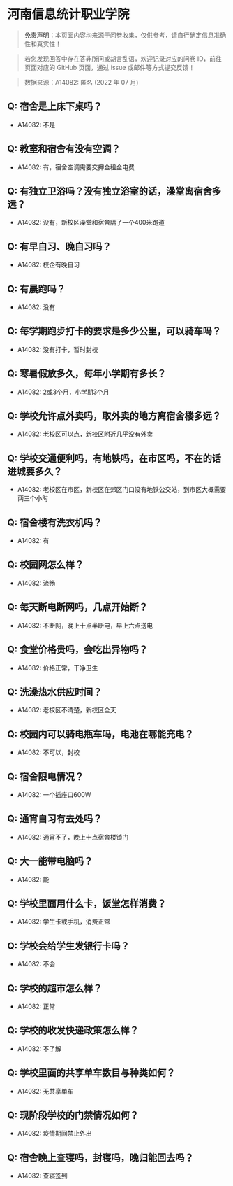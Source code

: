 # 河南信息统计职业学院

> [免责声明](https://colleges.chat/#_3)：本页面内容均来源于问卷收集，仅供参考，请自行确定信息准确性和真实性！

> 若您发现回答中存在答非所问或胡言乱语，欢迎记录对应的问卷 ID，前往页面对应的 GitHub 页面，通过 issue 或邮件等方式提交反馈！

> 数据来源：A14082: 匿名 (2022 年 07 月)

## Q: 宿舍是上床下桌吗？

- A14082: 不是

## Q: 教室和宿舍有没有空调？

- A14082: 有，宿舍空调需要交押金租金电费

## Q: 有独立卫浴吗？没有独立浴室的话，澡堂离宿舍多远？

- A14082: 没有，新校区澡堂和宿舍隔了一个400米跑道

## Q: 有早自习、晚自习吗？

- A14082: 校企有晚自习

## Q: 有晨跑吗？

- A14082: 没有

## Q: 每学期跑步打卡的要求是多少公里，可以骑车吗？

- A14082: 没有打卡，暂时封校

## Q: 寒暑假放多久，每年小学期有多长？

- A14082: 2或3个月，小学期3个月

## Q: 学校允许点外卖吗，取外卖的地方离宿舍楼多远？

- A14082: 老校区可以点，新校区附近几乎没有外卖

## Q: 学校交通便利吗，有地铁吗，在市区吗，不在的话进城要多久？

- A14082: 老校区在市区，新校区在郊区门口没有地铁公交站，到市区大概需要两三个小时

## Q: 宿舍楼有洗衣机吗？

- A14082: 有

## Q: 校园网怎么样？

- A14082: 流畅

## Q: 每天断电断网吗，几点开始断？

- A14082: 不断网，晚上十点半断电，早上六点送电

## Q: 食堂价格贵吗，会吃出异物吗？

- A14082: 价格正常，干净卫生

## Q: 洗澡热水供应时间？

- A14082: 老校区不清楚，新校区全天

## Q: 校园内可以骑电瓶车吗，电池在哪能充电？

- A14082: 不可以，封校

## Q: 宿舍限电情况？

- A14082: 一个插座口600W

## Q: 通宵自习有去处吗？

- A14082: 通宵不了，晚上十点宿舍楼锁门

## Q: 大一能带电脑吗？

- A14082: 能

## Q: 学校里面用什么卡，饭堂怎样消费？

- A14082: 学生卡或手机，消费正常

## Q: 学校会给学生发银行卡吗？

- A14082: 不会

## Q: 学校的超市怎么样？

- A14082: 正常

## Q: 学校的收发快递政策怎么样？

- A14082: 不了解

## Q: 学校里面的共享单车数目与种类如何？

- A14082: 无共享单车

## Q: 现阶段学校的门禁情况如何？

- A14082: 疫情期间禁止外出

## Q: 宿舍晚上查寝吗，封寝吗，晚归能回去吗？

- A14082: 查寝签到

